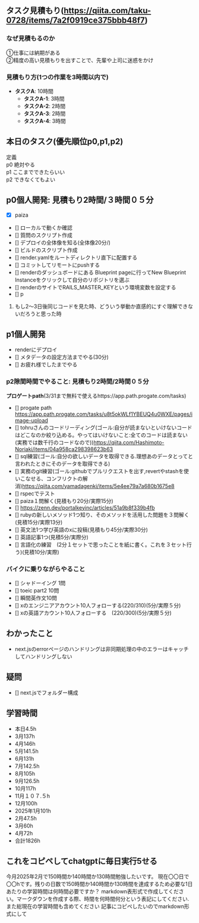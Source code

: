 
## タスク見積もり(https://qiita.com/taku-0728/items/7a2f0919ce375bbb48f7)
### なぜ見積もるのか   
①仕事には納期がある  
②精度の高い見積もりを出すことで、先輩や上司に迷惑をかけ

### 見積もり方(1つの作業を3時間以内で)
- **タスクA**: 10時間
  - **タスクA-1**: 3時間
  - **タスクA-2**: 2時間
  - **タスクA-3**: 2時間
  - **タスクA-4**: 3時間


## 本日のタスク(優先順位p0,p1,p2)
定義   
p0 絶対やる   
p1 ここまでできたらいい   
p2 できなくてもよい  


## **p0個人開発**: 見積もり2時間/３時間０５分
 - [x] paiza 
 - [] ローカルで動くか確認
- [] 質問のスクリプト作成
- [] デプロイの全体像を知る(全体像20分/)
- [] ビルドのスクリプト作成
- [] render.yamlをルートディレクトリ直下に配置する
- [] コミットしてリモートにpushする
- [] renderのダッシュボードにある Blueprint pageに行ってNew Blueprint Instanceをクリックして自分のリポジトリを選ぶ
- [] renderのサイトでRAILS_MASTER_KEYという環境変数を設定する
- [] p

1. もし2〜3日後同じコードを見た時、どういう挙動か直感的にすぐ理解できないだろうと思った時




## **p1個人開発**
- renderにデプロイ
- [] メタデータの設定方法までやる(30分)
- [] お疲れ様でしたまでやる

### **p2隙間時間でやること**: 見積もり2時間/2時間０５分
**プロゲートpath**(3/31まで無料で使えるhttps://app.path.progate.com/tasks)

  - [] progate path https://app.path.progate.com/tasks/u8t5okWLf1YBEUQ4u0WXE/pages/image-upload
  - [] tohruさんのコードリーディング(ゴール:自分が読まないといけないコードはどこなのか絞り込める。やってはいけないこと:全てのコードは読まない(実務では数千行のコードなので))https://qiita.com/Hashimoto-Noriaki/items/04a958ca298398623b63
  - [] sql練習(ゴール:自分の欲しいデータを取得できる.理想あのデータとってと言われたときにそのデータを取得できる)
  - [] 実務のgit練習(ゴール:githubでプルリクエストを出す,revertやstashを使いこなせる、コンフリクトの解消)https://qiita.com/yamadagenki/items/5e4ee79a7a680b1675e8
  - [] rspecでテスト
  - [] paiza１問解く(見積もり20分/実際15分)
  - [] https://zenn.dev/portalkeyinc/articles/51a9b8f339b4fb
  - [] rubyの新しいメソッド1つ知り、そのメソッドを活用した問題を３問解く(見積15分/実際13分)
  - [] 英文法1つ学び英語のxに投稿(見積もり45分/実際30分)
  - [] 英語記事1つ(見積5分/実際分)
  - [] 言語化の練習　(2分１セットで思ったことを紙に書く。これを３セット行う)(見積10分/実際)

### バイクに乗りながらやること
- [] シャドーイング 1問
- [] toeic part2 10問
- [] 瞬間英作文10問
- [] xのエンジニアアカウント10人フォローする(220/310)(5分/実際５分)
- [] xの英語アカウント10人フォローする　(220/300)(5分/実際５分)


## わかったこと
- next.jsのerrorページのハンドリングは非同期処理の中のエラーはキャッチしてハンドリングしない
## 疑問
- [] next.jsでフォルダー構成


## 学習時間
 - 本日4.5h
  - 3月137h
  - 4月146h
  - 5月141.5h
  - 6月131h
  - 7月142.5h
  - 8月105h
  - 9月126.5h
  - 10月117h
  - 11月１０７.５h
  - 12月100h
  - 2025年1月101h
  - 2月47.5h
  - 3月60h
  - 4月72h
  - 合計1826h

 ## これをコピペしてchatgptに毎日実行5せる
今月2025年2月で150時間か140時間か130時間勉強したいです。
現在〇〇日で〇〇hです。残りの日数で150時間か140時間か130時間を達成するため必要な1日あたりの学習時間は何時間必要ですか？
markdown表形式で作成してください。マークダウンを作成する際、時間を何時間何分という表記にしてください.また総現在の学習時間も含めてください
記事にコピペしたいのでmarkdown形式にして
 
